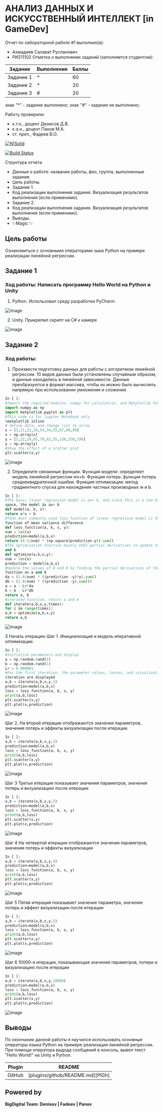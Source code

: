 # АНАЛИЗ ДАННЫХ И ИСКУССТВЕННЫЙ ИНТЕЛЛЕКТ [in GameDev]
Отчет по лабораторной работе #1 выполнил(а):
- Ахмадиев Салават Русланович
- РИ211102
Отметка о выполнении заданий (заполняется студентом):

| Задание | Выполнение | Баллы |
| ------ | ------ | ------ |
| Задание 1 | * | 60 |
| Задание 2 | * | 20 |
| Задание 3 | # | 20 |

знак "*" - задание выполнено; знак "#" - задание не выполнено;

Работу проверили:
- к.т.н., доцент Денисов Д.В.
- к.э.н., доцент Панов М.А.
- ст. преп., Фадеев В.О.

[![N|Solid](https://cldup.com/dTxpPi9lDf.thumb.png)](https://nodesource.com/products/nsolid)

[![Build Status](https://travis-ci.org/joemccann/dillinger.svg?branch=master)](https://travis-ci.org/joemccann/dillinger)

Структура отчета

- Данные о работе: название работы, фио, группа, выполненные задания.
- Цель работы.
- Задание 1.
- Код реализации выполнения задания. Визуализация результатов выполнения (если применимо).
- Задание 2.
- Код реализации выполнения задания. Визуализация результатов выполнения (если применимо).
- Выводы.
- ✨Magic ✨

## Цель работы
Ознакомиться с основными операторами зыка Python на примере реализации линейной регрессии.

## Задание 1
### Ход работы: Написать программу Hello World на Python и Unity
1. Python. Использовал среду разработки PyCharm.

![image](https://user-images.githubusercontent.com/114305772/192601735-5a29a4ba-1957-4b4b-be8f-50fe2c6d8657.png)

2. Unity. Прикрепил скрипт на C# к камере

![image](https://user-images.githubusercontent.com/114305772/192608649-59c537b6-8233-4419-974e-d361e59a8647.png)

## Задание 2
### Ход работы:
1. Произвести подготовку данных для работы с алгоритмом линейной
регрессии. 10 видов данных были установлены случайным образом, и
данные находились в линейной зависимости. Данные преобразуются в
формат массива, чтобы их можно было вычислить напрямую при
использовании умножения и сложения.

```py
In [ ]:
#Import the required modules, numpy for calculation, and Matplotlib for drawing
import numpy as np
import matplotlib.pyplot as plt
#This code is for jupyter Notebook only
%matplotlib inline
# define data, and change list to array
x = [3,21,22,34,54,34,55,67,89,99]
x = np.array(x)
y = [2,22,24,65,79,82,55,130,150,199]
y = np.array(y)
#Show the effect of a scatter plot
plt.scatter(x,y)
```
![image](https://user-images.githubusercontent.com/114305772/192612918-6f199c48-cbf3-4fdf-ad12-cd51d0620821.png)

2. Определите связанные функции. Функция модели: определяет модель линейной регрессии wx+b. Функция потерь: функция потерь среднеквадратичной ошибки. Функция оптимизации: метод градиентного спуска для нахождения частных производных w и b.

```py
In [ ]:
#The basic linear regression model is wx+ b, and since this is a two-dimensional
space, the model is ax+ b
def model(a, b, x):
return a*x + b
#Tahe most commonly used loss function of linear regression model is the loss
function of mean variance difference
def loss_function(a, b, x, y):
num = len(x)
prediction=model(a,b,x)
return (0.5/num) * (np.square(prediction-y)).sum()
#The optimization function mainly USES partial derivatives to update two parameters a
and b
def optimize(a,b,x,y):
num = len(x)
prediction = model(a,b,x)
#Update the values of A and B by finding the partial derivatives of the loss
function on a and b
da = (1.0/num) * ((prediction -y)*x).sum()
db = (1.0/num) * ((prediction -y).sum())
a = a - Lr*da
b = b - Lr*db
return a, b
#iterated function, return a and b
def iterate(a,b,x,y,times):
for i in range(times):
a,b = optimize(a,b,x,y)
return a,b
```

![image](https://user-images.githubusercontent.com/114305772/192615390-95b8d1de-dc2a-4bd2-ab94-6c18da9d10c9.png)

3 Начать итерацию
Шаг 1. Инициализация и модель итеративной оптимизации.

```py
In [ ]:
#Initialize parameters and display
a = np.random.rand(1)
b = np.random.rand(1)
Lr = 0.000001
#For the first iteration, the parameter values, losses, and visualization after the
iteration are displayed
a,b = iterate(a,b,x,y,1)
prediction=model(a,b,x)
loss = loss_function(a, b, x, y)
print(a,b,loss)
plt.scatter(x,y)
plt.plot(x,prediction)
```

![image](https://user-images.githubusercontent.com/114305772/192617360-051852dc-8696-4226-8650-fb54b4fa12fa.png)

Шаг 2. На второй итерации отображаются значения параметров, значения
потерь и эффекты визуализации после итерации.

```py
In [ ]:
a,b = iterate(a,b,x,y,2)
prediction=model(a,b,x)
loss = loss_function(a, b, x, y)
print(a,b,loss)
plt.scatter(x,y)
plt.plot(x,prediction)
```

![image](https://user-images.githubusercontent.com/114305772/192617781-7a725430-e256-4ee5-b76b-d213191b9478.png)

Шаг 3 Третья итерация показывает значения параметров, значения потерь и
визуализацию после итерации

```py
In [ ]:
a,b = iterate(a,b,x,y,3)
prediction=model(a,b,x)
loss = loss_function(a, b, x, y)
print(a,b,loss)
plt.scatter(x,y)
plt.plot(x,prediction)
```

![image](https://user-images.githubusercontent.com/114305772/192617922-0596bf5e-5155-4033-b252-6449efe58814.png)

Шаг 4 На четвертой итерации отображаются значения параметров, значения
потерь и эффекты визуализации

```py
In [ ]:
a,b = iterate(a,b,x,y,4)
prediction=model(a,b,x)
loss = loss_function(a, b, x, y)
print(a,b,loss)
plt.scatter(x,y)
plt.plot(x,prediction)
```

![image](https://user-images.githubusercontent.com/114305772/192618534-57ecf92e-50a8-48d5-9dfa-5b1b9b2d780a.png)

Шаг 5 Пятая итерация показывает значение параметра, значение потерь и
эффект визуализации после итерации

```py
In [ ]:
a,b = iterate(a,b,x,y,5)
prediction=model(a,b,x)
loss = loss_function(a, b, x, y)
print(a,b,loss)
plt.scatter(x,y)
plt.plot(x,prediction)
```

![image](https://user-images.githubusercontent.com/114305772/192618771-c98d7959-26fa-4dac-9ac3-fedeeb1387eb.png)

Шаг 6 10000-я итерация, показывающая значения параметров, потери и
визуализацию после итерации

```py
In [ ]:
a,b = iterate(a,b,x,y,10000)
prediction=model(a,b,x)
loss = loss_function(a, b, x, y)
print(a,b,loss)
plt.scatter(x,y)
plt.plot(x,prediction)
```

![image](https://user-images.githubusercontent.com/114305772/192618994-39d567b2-24ac-4949-800e-c71bc628e2df.png)

## Выводы

По окончании данной работы я научился использовать основные операторы языка Python на примере реализации линейной регрессии. При помощи оператора выдода сообщений в консоль, вывел текст "Hello World!" на Unity и Python.

| Plugin | README |
| ------ | ------ |
| GitHub | [plugins/github/README.md][PlGh] |

## Powered by

**BigDigital Team: Denisov | Fadeev | Panov**
